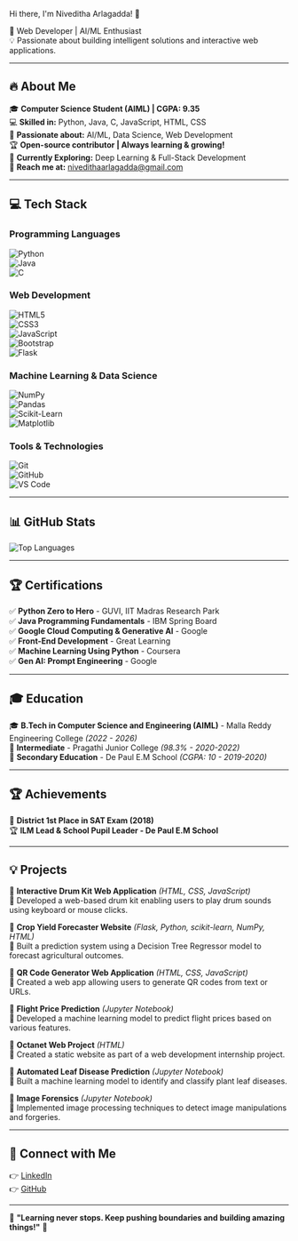 Hi there, I'm Niveditha Arlagadda! 👋

🚀 Web Developer | AI/ML Enthusiast  
💡 Passionate about building intelligent solutions and interactive web applications.

---

## 🔥 About Me  
🎓 **Computer Science Student (AIML) | CGPA: 9.35**  
💻 **Skilled in:** Python, Java, C, JavaScript, HTML, CSS  
🤖 **Passionate about:** AI/ML, Data Science, Web Development  
🏆 **Open-source contributor | Always learning & growing!**  
🌱 **Currently Exploring:** Deep Learning & Full-Stack Development  
📧 **Reach me at:** nivedithaarlagadda@gmail.com  

---

## 💻 Tech Stack  
### **Programming Languages**  
![Python](https://img.shields.io/badge/Python-3776AB?style=for-the-badge&logo=python&logoColor=white)  
![Java](https://img.shields.io/badge/Java-007396?style=for-the-badge&logo=java&logoColor=white)  
![C](https://img.shields.io/badge/C-A8B9CC?style=for-the-badge&logo=c&logoColor=black)  

### **Web Development**  
![HTML5](https://img.shields.io/badge/HTML5-E34F26?style=for-the-badge&logo=html5&logoColor=white)  
![CSS3](https://img.shields.io/badge/CSS3-1572B6?style=for-the-badge&logo=css3&logoColor=white)  
![JavaScript](https://img.shields.io/badge/JavaScript-F7DF1E?style=for-the-badge&logo=javascript&logoColor=black)  
![Bootstrap](https://img.shields.io/badge/Bootstrap-563D7C?style=for-the-badge&logo=bootstrap&logoColor=white)  
![Flask](https://img.shields.io/badge/Flask-000000?style=for-the-badge&logo=flask&logoColor=white)  

### **Machine Learning & Data Science**  
![NumPy](https://img.shields.io/badge/NumPy-013243?style=for-the-badge&logo=numpy&logoColor=white)  
![Pandas](https://img.shields.io/badge/Pandas-150458?style=for-the-badge&logo=pandas&logoColor=white)  
![Scikit-Learn](https://img.shields.io/badge/Scikit--Learn-F7931E?style=for-the-badge&logo=scikit-learn&logoColor=white)  
![Matplotlib](https://img.shields.io/badge/Matplotlib-11557C?style=for-the-badge&logo=matplotlib&logoColor=white)  

### **Tools & Technologies**  
![Git](https://img.shields.io/badge/Git-F05032?style=for-the-badge&logo=git&logoColor=white)  
![GitHub](https://img.shields.io/badge/GitHub-181717?style=for-the-badge&logo=github&logoColor=white)  
![VS Code](https://img.shields.io/badge/VS_Code-007ACC?style=for-the-badge&logo=visual-studio-code&logoColor=white)  

---

## 📊 GitHub Stats  
![Top Languages](https://github-readme-stats.vercel.app/api/top-langs/?username=niveditha277&layout=compact&theme=radical)  

---

## 🏆 Certifications  
✅ **Python Zero to Hero** - GUVI, IIT Madras Research Park  
✅ **Java Programming Fundamentals** - IBM Spring Board  
✅ **Google Cloud Computing & Generative AI** - Google  
✅ **Front-End Development** - Great Learning  
✅ **Machine Learning Using Python** - Coursera  
✅ **Gen AI: Prompt Engineering** - Google  

---

## 🎓 Education  
🎓 **B.Tech in Computer Science and Engineering (AIML)** - Malla Reddy Engineering College *(2022 - 2026)*  
🎢 **Intermediate** - Pragathi Junior College *(98.3% - 2020-2022)*  
🏅 **Secondary Education** - De Paul E.M School *(CGPA: 10 - 2019-2020)*  

---

## 🏆 Achievements  
🏅 **District 1st Place in SAT Exam (2018)**  
🏆 **ILM Lead & School Pupil Leader - De Paul E.M School**  

---

## 💡 Projects  
🚀 **Interactive Drum Kit Web Application** *(HTML, CSS, JavaScript)*  
🔹 Developed a web-based drum kit enabling users to play drum sounds using keyboard or mouse clicks.  

🚀 **Crop Yield Forecaster Website** *(Flask, Python, scikit-learn, NumPy, HTML)*  
🔹 Built a prediction system using a Decision Tree Regressor model to forecast agricultural outcomes.  

🚀 **QR Code Generator Web Application** *(HTML, CSS, JavaScript)*  
🔹 Created a web app allowing users to generate QR codes from text or URLs.  

🚀 **Flight Price Prediction** *(Jupyter Notebook)*  
🔹 Developed a machine learning model to predict flight prices based on various features.  

🚀 **Octanet Web Project** *(HTML)*  
🔹 Created a static website as part of a web development internship project.  

🚀 **Automated Leaf Disease Prediction** *(Jupyter Notebook)*  
🔹 Built a machine learning model to identify and classify plant leaf diseases.  

🚀 **Image Forensics** *(Jupyter Notebook)*  
🔹 Implemented image processing techniques to detect image manipulations and forgeries.  

---

## 🤝 Connect with Me  
👉 [LinkedIn](https://www.linkedin.com/in/niveditha-arlagadda-273029278/)  
👉 [GitHub](https://github.com/niveditha277)  

---

🌟 **"Learning never stops. Keep pushing boundaries and building amazing things!"** 🌟

